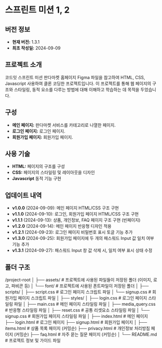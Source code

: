 # 스프린트 미션 1, 2


## 버전 정보
- **현재 버전:** 1.3.1
- **최초 작성일:** 2024-09-09


## 프로젝트 소개
코드잇 스프린트 미션 판다마켓 홈페이지 Figma 파일을 참고하여 HTML, CSS, Javascript 사용하여 클론 코딩한 프로젝트입니다.
이 프로젝트를 통해 웹 페이지의 구조와 스타일링, 동적 요소를 다루는 방법에 대해 이해하고 학습하는 데 목적을 두었습니다.


## 구성
- **메인 페이지:** 판다마켓 서비스를 카테고리로 나열한 페이지.
- **로그인 페이지:** 로그인 페이지.
- **회원가입 페이지:** 회원가입 페이지.


## 사용 기술
- **HTML:** 페이지의 구조를 구성
- **CSS:** 페이지의 스타일링 및 레이아웃을 디자인
- **Javascript** 동적 기능 구현


## 업데이트 내역
- **v1.0.0** (2024-09-09): 메인 페이지 HTML/CSS 구조 구현
- **v1.1.0** (2024-09-10): 로그인, 회원가입 페이지 HTML/CSS 구조 구현
- **v1.1.1** (2024-09-13): 상품, 개인정보, FAQ 페이지 구조 구현 (빈페이지)
- **v1.2.0** (2024-09-14): 메인 페이지 반응형 디자인 적용
- **v1.2.1** (2024-09-23): 로그인 페이지 비밀번호 표시 토글 기능 추가
- **v1.3.0** (2024-09-25): 회원가입 페이지에 두 개의 패스워드 Input 값 일치 여부 기능 추가
- **v1.3.1** (2024-09-27): 패스워드 Input 창 값 삭제 시, 일치 여부 표시 상태 수정


## 폴더 구조
/project-root
│
├── assets/                # 프로젝트에 사용된 파일들이 저장된 폴더 (이미지, 로고, 파비콘 등)
│   └── font/              # 프로젝트에 사용된 폰트파일이 저장된 폴더
│
├── scripts/
│   ├── script.css         # 로그인 페이지 스크립트 파일
│   └── signup.css         # 회원가입 페이지 스크립트 파일
│
├── styles/
│   ├── login.css          # 로그인 페이지 스타일링 파일
│   ├── main.css           # 메인 페이지 스타일링 파일
│   ├── media_query.css    # 반응형 스타일링 파일
│   ├── reset.css          # 공통 리셋요소 스타일링 파일
│   └── signup.css         # 회원가입 페이지 스타일링 파일
│
├── index.html             # 메인 페이지
├── login.html             # 로그인 페이지
├── signup.html            # 회원가입 페이지
│
├── items.html             # 상품 목록 페이지 (커밍순)
├── privacy.html           # 개인정보 처리방침 페이지 (커밍순)
├── faq.html               # 자주 묻는 질문 페이지 (커밍순)
│
└── README.md              # 프로젝트 정보 및 가이드 파일